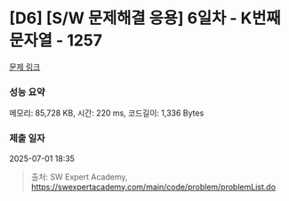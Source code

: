 # [D6] [S/W 문제해결 응용] 6일차 - K번째 문자열 - 1257 

[문제 링크](https://swexpertacademy.com/main/code/problem/problemDetail.do?contestProbId=AV18KWf6ItECFAZN) 

### 성능 요약

메모리: 85,728 KB, 시간: 220 ms, 코드길이: 1,336 Bytes

### 제출 일자

2025-07-01 18:35



> 출처: SW Expert Academy, https://swexpertacademy.com/main/code/problem/problemList.do